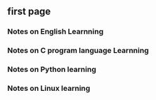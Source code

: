 ## first page


### Notes on English Learnning


### Notes on C program language Learnning


### Notes on Python learning


### Notes on Linux learning




